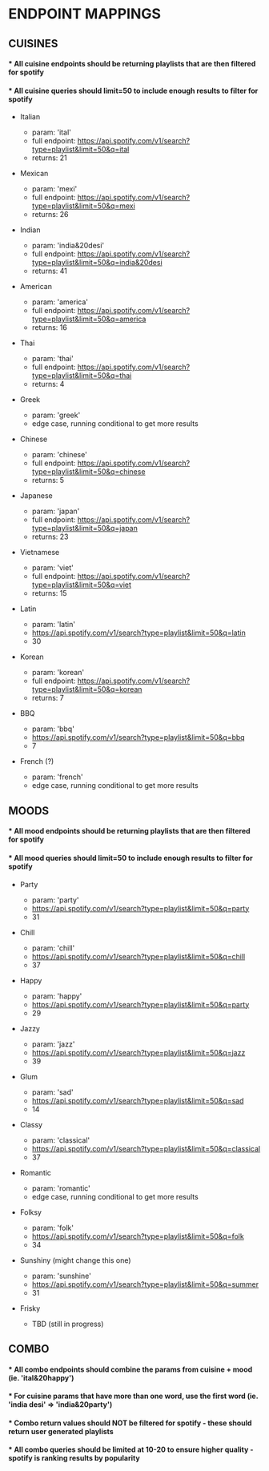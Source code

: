 # ENDPOINT MAPPINGS

## CUISINES
#### * All cuisine endpoints should be returning playlists that are then filtered for spotify
#### * All cuisine queries should limit=50 to include enough results to filter for spotify


* Italian
  - param: 'ital'
  - full endpoint: https://api.spotify.com/v1/search?type=playlist&limit=50&q=ital
  - returns: 21

* Mexican
  - param: 'mexi'
  - full endpoint: https://api.spotify.com/v1/search?type=playlist&limit=50&q=mexi
  - returns: 26

* Indian
  - param: 'india&20desi'
  - full endpoint: https://api.spotify.com/v1/search?type=playlist&limit=50&q=india&20desi
  - returns: 41

* American
  - param: 'america'
  - full endpoint: https://api.spotify.com/v1/search?type=playlist&limit=50&q=america
  - returns: 16

* Thai
  - param: 'thai'
  - full endpoint: https://api.spotify.com/v1/search?type=playlist&limit=50&q=thai
  - returns: 4

* Greek
  - param: 'greek'
  - edge case, running conditional to get more results

* Chinese
  - param: 'chinese'
  - full endpoint: https://api.spotify.com/v1/search?type=playlist&limit=50&q=chinese
  - returns: 5

* Japanese
  - param: 'japan'
  - full endpoint: https://api.spotify.com/v1/search?type=playlist&limit=50&q=japan
  - returns: 23

* Vietnamese
  - param: 'viet'
  - full endpoint: https://api.spotify.com/v1/search?type=playlist&limit=50&q=viet
  - returns: 15

* Latin
  - param: 'latin'
  - https://api.spotify.com/v1/search?type=playlist&limit=50&q=latin
  - 30

* Korean
  - param: 'korean'
  - full endpoint: https://api.spotify.com/v1/search?type=playlist&limit=50&q=korean
  - returns: 7

* BBQ
  - param: 'bbq'
  - https://api.spotify.com/v1/search?type=playlist&limit=50&q=bbq
  - 7

* French (?)
  - param: 'french'
  - edge case, running conditional to get more results


## MOODS
#### * All mood endpoints should be returning playlists that are then filtered for spotify
#### * All mood queries should limit=50 to include enough results to filter for spotify


* Party
  - param: 'party'
  - https://api.spotify.com/v1/search?type=playlist&limit=50&q=party
  - 31

* Chill
  - param: 'chill'
  - https://api.spotify.com/v1/search?type=playlist&limit=50&q=chill
  - 37

* Happy
  - param: 'happy'
  - https://api.spotify.com/v1/search?type=playlist&limit=50&q=party
  - 29

* Jazzy
  - param: 'jazz'
  - https://api.spotify.com/v1/search?type=playlist&limit=50&q=jazz
  - 39

* Glum
  - param: 'sad'
  - https://api.spotify.com/v1/search?type=playlist&limit=50&q=sad
  - 14

* Classy
  - param: 'classical'
  - https://api.spotify.com/v1/search?type=playlist&limit=50&q=classical
  - 37

* Romantic
  - param: 'romantic'
  - edge case, running conditional to get more results

* Folksy
  - param: 'folk'
  - https://api.spotify.com/v1/search?type=playlist&limit=50&q=folk
  - 34

* Sunshiny (might change this one)
  - param: 'sunshine'
  - https://api.spotify.com/v1/search?type=playlist&limit=50&q=summer
  - 31

* Frisky
  - TBD (still in progress)


## COMBO
#### * All combo endpoints should combine the params from cuisine + mood (ie. 'ital&20happy')
#### * For cuisine params that have more than one word, use the first word (ie. 'india desi' => 'india&20party')
#### * Combo return values should NOT be filtered for spotify - these should return user generated playlists
#### * All combo queries should be limited at 10-20 to ensure higher quality - spotify is ranking results by popularity
